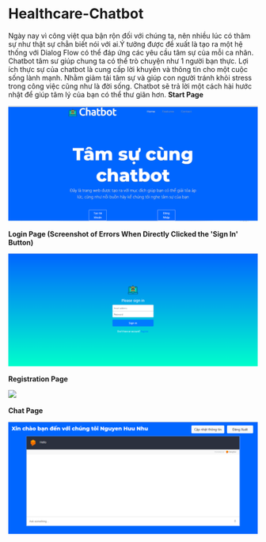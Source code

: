 # Healthcare-Chatbot


Ngày nay vì công việt qua bận rộn đối với chúng ta, nên nhiều lúc có thâm sự như thật sự chẳn biết nói với ai.Ý tưởng được đề xuất là tạo ra một hệ thống với Dialog Flow có thể đáp ứng các yêu cầu tâm sự của mỗi ca nhân. Chatbot tâm sư giúp chung ta có thể trò chuyện như 1 người bạn thực. Lợi ích thực sự của chatbot là cung cấp lời khuyên và thông tin cho một cuộc sống lành mạnh. Nhằm giảm tải tâm sự và giúp con người tránh khỏi stress trong công việc cũng như là đời sống. Chatbot sẽ trả lời một cách hài hước nhật để giúp tâm lý của bạn có thể thư giãn hơn.
**Start Page**

![](Trangchu.png)


**Login Page (Screenshot of Errors When Directly Clicked the 'Sign In' Button)**

![](DangNhap.png)


**Registration Page**

![](taotaikhaon.png)


**Chat Page**

![](trochuyen.png)
